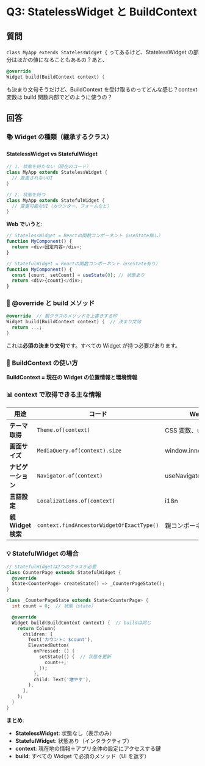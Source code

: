 # Q3: StatelessWidget と BuildContext

## 質問

`class MyApp extends StatelessWidget {`
ってあるけど、StatelessWidget の部分はほかの値になることもあるの？あと、

```dart
@override
Widget build(BuildContext context) {
```

も決まり文句そうだけど、BuildContext を受け取るのってどんな感じ？context 変数は build 関数内部でどのように使うの？

## 回答

### 📚 Widget の種類（継承するクラス）

#### **StatelessWidget vs StatefulWidget**

```dart
// 1. 状態を持たない（現在のコード）
class MyApp extends StatelessWidget {
  // 変更されないUI
}

// 2. 状態を持つ
class MyApp extends StatefulWidget {
  // 変更可能なUI（カウンター、フォームなど）
}
```

**Web でいうと**:

```javascript
// StatelessWidget = Reactの関数コンポーネント（useState無し）
function MyComponent() {
  return <div>固定内容</div>;
}

// StatefulWidget = Reactの関数コンポーネント（useState有り）
function MyComponent() {
  const [count, setCount] = useState(0); // 状態あり
  return <div>{count}</div>;
}
```

### 🎯 @override と build メソッド

```dart
@override  // 親クラスのメソッドを上書きする印
Widget build(BuildContext context) {  // 決まり文句
  return ...;
}
```

これは**必須の決まり文句**です。すべての Widget が持つ必要があります。

### 🔧 BuildContext の使い方

**BuildContext = 現在の Widget の位置情報と環境情報**

### 📊 context で取得できる主な情報

| 用途               | コード                                    | Web 相当                 |
| ------------------ | ----------------------------------------- | ------------------------ |
| **テーマ取得**     | `Theme.of(context)`                       | CSS 変数、useTheme()     |
| **画面サイズ**     | `MediaQuery.of(context).size`             | window.innerWidth/Height |
| **ナビゲーション** | `Navigator.of(context)`                   | useNavigate()            |
| **言語設定**       | `Localizations.of(context)`               | i18n                     |
| **親 Widget 検索** | `context.findAncestorWidgetOfExactType()` | 親コンポーネント参照     |

### 💡 StatefulWidget の場合

```dart
// StatefulWidgetは2つのクラスが必要
class CounterPage extends StatefulWidget {
  @override
  State<CounterPage> createState() => _CounterPageState();
}

class _CounterPageState extends State<CounterPage> {
  int count = 0;  // 状態（state）

  @override
  Widget build(BuildContext context) {  // buildは同じ
    return Column(
      children: [
        Text('カウント: $count'),
        ElevatedButton(
          onPressed: () {
            setState(() {  // 状態を更新
              count++;
            });
          },
          child: Text('増やす'),
        ),
      ],
    );
  }
}
```

**まとめ**:

- **StatelessWidget**: 状態なし（表示のみ）
- **StatefulWidget**: 状態あり（インタラクティブ）
- **context**: 現在地の情報＋アプリ全体の設定にアクセスする鍵
- **build**: すべての Widget で必須のメソッド（UI を返す）
